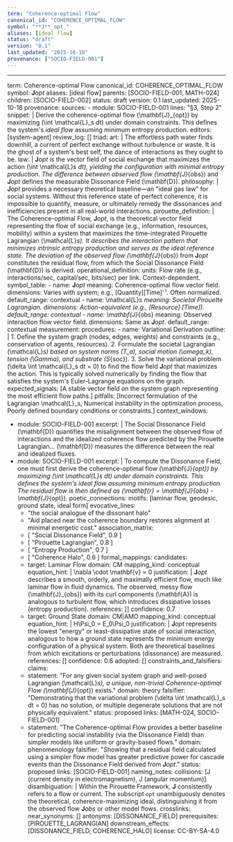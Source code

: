 ```yaml
---
term: "Coherence-optimal Flow"
canonical_id: "COHERENCE_OPTIMAL_FLOW"
symbol: "**J**_opt_"
aliases: [ideal flow]
status: "draft"
version: "0.1"
last_updated: "2025-10-18"
provenance: ["SOCIO-FIELD-001"]
---
```


---
term: Coherence-optimal Flow
canonical_id: COHERENCE_OPTIMAL_FLOW
symbol: **J**_opt_
aliases: [ideal flow]
parents: [SOCIO-FIELD-001, MATH-024]
children: [SOCIO-FIELD-002]
status: draft
version: 0.1
last_updated: 2025-10-18
provenance:
  sources:
    - module: SOCIO-FIELD-001
      lines: "§3, Step 2"
      snippet: |
        Derive the coherence-optimal flow (\mathbf{J}_{opt}) by maximizing (\int \mathcal{L}_s dt) under domain constraints.
        This defines the system's *ideal flow* assuming minimum entropy production.
  editors: [system-agent]
  review_log: []
triad:
  art: |
    The effortless path water finds downhill, a current of perfect exchange without turbulence or waste. It is the ghost of a system's best self, the dance of interactions as they ought to be.
  law: |
    **J**_opt_ is the vector field of social exchange that maximizes the action (\int \mathcal{L}_s dt), yielding the configuration with minimal entropy production. The difference between observed flow (\mathbf{J}_{obs}) and **J**_opt_ defines the measurable Dissonance Field (\mathbf{D}).
  philosophy: |
    **J**_opt_ provides a necessary theoretical baseline—an "ideal gas law" for social systems. Without this reference state of perfect coherence, it is impossible to quantify, measure, or ultimately remedy the dissonances and inefficiencies present in all real-world interactions.
pirouette_definition: |
  The Coherence-optimal Flow, **J**_opt_, is the theoretical vector field representing the flow of social exchange (e.g., information, resources, mobility) within a system that maximizes the time-integrated Pirouette Lagrangian (\mathcal{L}_s). It describes the interaction pattern that minimizes intrinsic entropy production and serves as the ideal reference state. The deviation of the observed flow (\mathbf{J}_{obs}) from **J**_opt_ constitutes the residual flow, from which the Social Dissonance Field (\mathbf{D}) is derived.
operational_definition:
  units: Flow rate (e.g., interactions/sec, capital/sec, bits/sec) per link. Context-dependent.
  symbol_table:
    - name: **J**_opt_
      meaning: Coherence-optimal flow vector field.
      dimensions: Varies with system; e.g., [Quantity][Time]⁻¹. Often normalized.
      default_range: contextual
    - name: \mathcal{L}_s
      meaning: Societal Pirouette Lagrangian.
      dimensions: Action-equivalent (e.g., [Resource]·[Time]).
      default_range: contextual
    - name: \mathbf{J}_{obs}
      meaning: Observed interaction flow vector field.
      dimensions: Same as **J**_opt_.
      default_range: contextual
  measurement:
    procedures:
      - name: Variational Derivation
        outline: |
          1. Define the system graph (nodes, edges, weights) and constraints (e.g., conservation of agents, resources).
          2. Formulate the societal Lagrangian (\mathcal{L}_s) based on system norms (T_a), social motion (\omega_k), tension (\Gamma), and substrate (S_{soc}).
          3. Solve the variational problem (\delta \int \mathcal{L}_s dt = 0) to find the flow field **J**_opt_ that maximizes the action. This is typically solved numerically by finding the flow that satisfies the system's Euler-Lagrange equations on the graph.
        expected_signals: [A stable vector field on the system graph representing the most efficient flow paths.]
        pitfalls: [Incorrect formulation of the Lagrangian \mathcal{L}_s, Numerical instability in the optimization process, Poorly defined boundary conditions or constraints.]
context_windows:
  - module: SOCIO-FIELD-001
    excerpt: |
      The Social Dissonance Field (\mathbf{D}) quantifies the misalignment between the observed flow of interactions and the idealized coherence flow predicted by the Pirouette Lagrangian... (\mathbf{D}) measures the difference between the real and idealized fluxes.
  - module: SOCIO-FIELD-001
    excerpt: |
      To compute the Dissonance Field, one must first derive the coherence-optimal flow (\mathbf{J}_{opt}) by maximizing (\int \mathcal{L}_s dt) under domain constraints. This defines the system's *ideal flow* assuming minimum entropy production. The residual flow is then defined as (\mathbf{r} = \mathbf{J}_{obs} - \mathbf{J}_{opt}).
poetic_connections:
  motifs: [laminar flow, geodesic, ground state, ideal form]
  evocative_lines:
    - "the social analogue of the dissonant halo"
    - "Aid placed near the coherence boundary restores alignment at minimal energetic cost."
  association_matrix:
    - [ "Social Dissonance Field", 0.9 ]
    - [ "Pirouette Lagrangian", 0.8 ]
    - [ "Entropy Production", 0.7 ]
    - [ "Coherence Halo", 0.6 ]
formal_mappings:
  candidates:
    - target: Laminar Flow
      domain: CM
      mapping_kind: conceptual
      equation_hint: |
        \nabla \cdot \mathbf{v} = 0
      justification: |
        **J**_opt_ describes a smooth, orderly, and maximally efficient flow, much like laminar flow in fluid dynamics. The observed, messy flow (\mathbf{J}_{obs}) with its curl components (\mathbf{A}) is analogous to turbulent flow, which introduces dissipative losses (entropy production).
      references: []
      confidence: 0.7
    - target: Ground State
      domain: CM|AMO
      mapping_kind: conceptual
      equation_hint: |
        H\Psi_0 = E_0\Psi_0
      justification: |
        **J**_opt_ represents the lowest "energy" or least-dissipative state of social interaction, analogous to how a ground state represents the minimum energy configuration of a physical system. Both are theoretical baselines from which excitations or perturbations (dissonance) are measured.
      references: []
      confidence: 0.6
  adopted: []
constraints_and_falsifiers:
  claims:
    - statement: "For any given social system graph and well-posed Lagrangian (\mathcal{L}_s), a unique, non-trivial Coherence-optimal Flow (\mathbf{J}_{opt}) exists."
      domain: theory
      falsifier: "Demonstrating that the variational problem (\delta \int \mathcal{L}_s dt = 0) has no solution, or multiple degenerate solutions that are not physically equivalent."
      status: proposed
      links: [MATH-024, SOCIO-FIELD-001]
    - statement: "The Coherence-optimal Flow provides a better baseline for predicting social instability (via the Dissonance Field) than simpler models like uniform or gravity-based flows."
      domain: phenomenology
      falsifier: "Showing that a residual field calculated using a simpler flow model has greater predictive power for cascade events than the Dissonance Field derived from **J**_opt_."
      status: proposed
      links: [SOCIO-FIELD-001]
naming_notes:
  collisions: [J (current density in electromagnetism), J (angular momentum)]
  disambiguation: |
    Within the Pirouette Framework, **J** consistently refers to a flow or current. The subscript `opt` unambiguously denotes the theoretical, coherence-maximizing ideal, distinguishing it from the observed flow **J**_obs_ or other model flows.
crosslinks:
  near_synonyms: []
  antonyms: [DISSONANCE_FIELD]
  prerequisites: [PIROUETTE_LAGRANGIAN]
  downstream_effects: [DISSONANCE_FIELD, COHERENCE_HALO]
license: CC-BY-SA-4.0